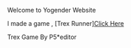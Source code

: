 

Welcome to Yogender Website

I made a game , [Trex Runner][Click Here](https://yogenderk.github.io/PROJECT-16/) 

Trex Game
By P5*editor




